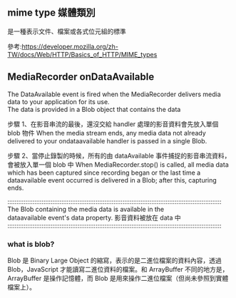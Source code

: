 ## mime type 媒體類別

是一種表示文件、檔案或各式位元組的標準

參考:https://developer.mozilla.org/zh-TW/docs/Web/HTTP/Basics_of_HTTP/MIME_types

## MediaRecorder onDataAvailable

The DataAvailable event is fired when the MediaRecorder delivers media data to your application for its use. <br>
The data is provided in a Blob object that contains the data

步驟 1、在影音串流的最後，還沒交給 handler 處理的影音資料會先放入單個 blob 物件
When the media stream ends, any media data not already delivered to your ondataavailable handler is passed in a single Blob.

步驟 2、當停止錄製的時候，所有的由 dataAvailable 事件捕捉的影音串流資料，會被放入單一個 blob 中
When MediaRecorder.stop() is called, all media data which has been captured since recording began or the last time a dataavailable event occurred is delivered in a Blob; after this, capturing ends.

:::::::::::::::::::::::::::::::::::::::::::::::::::::::::::::::::::::::::::::::::::::::::::::::::::::::::::::::::::::::<br>
The Blob containing the media data is available in the <br>
dataavailable event's data property. 影音資料被放在 data 中<br>
:::::::::::::::::::::::::::::::::::::::::::::::::::::::::::::::::::::::::::::::::::::::::::::::::::::::::::::::::::::::

### what is blob?

Blob 是 Binary Large Object 的縮寫，表示的是二進位檔案的資料內容，透過 Blob，JavaScript 才能讀寫二進位資料的檔案。和 ArrayBuffer 不同的地方是，ArrayBuffer 是操作記憶體，而 Blob 是用來操作二進位檔案（但尚未參照到實體檔案上）。
